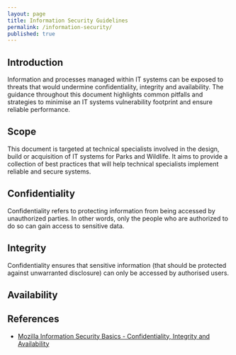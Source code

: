 ```yaml
---
layout: page
title: Information Security Guidelines
permalink: /information-security/
published: true
---
```


## Introduction

Information and processes managed within IT systems can be exposed to threats that would undermine confidentiality, integrity and availability. The guidance 
throughout this document highlights common pitfalls and strategies to minimise an IT systems vulnerability footprint and ensure reliable performance. 

## Scope

This document is targeted at technical specialists involved in the design, build or acquisition of IT systems for Parks and Wildlife. It aims to provide a 
collection of best practices that will help technical specialists implement reliable and secure systems.

## Confidentiality

Confidentiality refers to protecting information from being accessed by unauthorized parties. In other words, only the people who are authorized to do so can gain access to sensitive data.

## Integrity

Confidentiality ensures that sensitive information (that should be protected against unwarranted disclosure) can only be accessed by authorised users.

## Availability

## References

 * [Mozilla Information Security Basics - Confidentiality, Integrity and Availability](https://developer.mozilla.org/en-US/docs/Web/Security/Information_Security_Basics/Confidentiality,_Integrity,_and_Availability)
